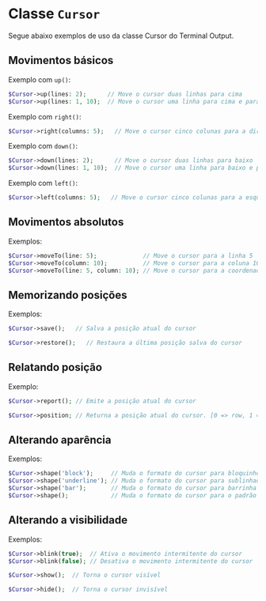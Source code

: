 # Classe `Cursor`

Segue abaixo exemplos de uso da classe Cursor do Terminal Output.

## Movimentos básicos

Exemplo com `up()`:

```php
$Cursor->up(lines: 2);      // Move o cursor duas linhas para cima
$Cursor->up(lines: 1, 10);  // Move o cursor uma linha para cima e para a coluna 10
```

Exemplo com `right()`:

```php
$Cursor->right(columns: 5);   // Move o cursor cinco colunas para a direita
```

Exemplo com `down()`:

```php
$Cursor->down(lines: 2);      // Move o cursor duas linhas para baixo
$Cursor->down(lines: 1, 10);  // Move o cursor uma linha para baixo e para a coluna 10
```

Exemplo com `left()`:

```php
$Cursor->left(columns: 5);   // Move o cursor cinco colunas para a esquerda
```

## Movimentos absolutos

Exemplos:

```php
$Cursor->moveTo(line: 5);             // Move o cursor para a linha 5
$Cursor->moveTo(column: 10);          // Move o cursor para a coluna 10
$Cursor->moveTo(line: 5, column: 10); // Move o cursor para a coordenada (5,10)
```

## Memorizando posições

Exemplos:

```php
$Cursor->save();   // Salva a posição atual do cursor
```

```php
$Cursor->restore();   // Restaura a última posição salva do cursor
```

## Relatando posição

Exemplo:

```php
$Cursor->report(); // Emite a posição atual do cursor

$Cursor->position; // Returna a posição atual do cursor. [0 => row, 1 => column]
```

## Alterando aparência

Exemplos:

```php
$Cursor->shape('block');     // Muda o formato do cursor para bloquinho
$Cursor->shape('underline'); // Muda o formato do cursor para sublinhado
$Cursor->shape('bar');       // Muda o formato do cursor para barrinha
$Cursor->shape();            // Muda o formato do cursor para o padrão
```

## Alterando a visibilidade

Exemplos:

```php
$Cursor->blink(true);  // Ativa o movimento intermitente do cursor
$Cursor->blink(false); // Desativa o movimento intermitente do cursor
```

```php
$Cursor->show();  // Torna o cursor visível
```

```php
$Cursor->hide();  // Torna o cursor invisível
```
